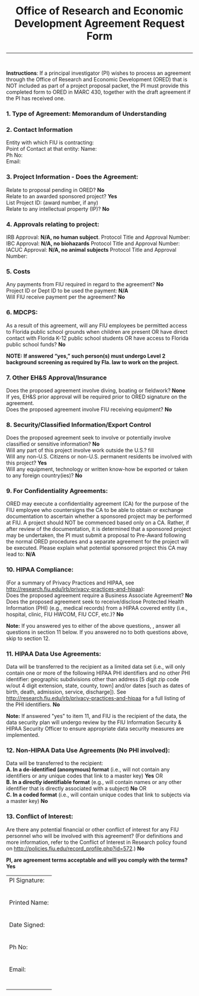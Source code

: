 # <p style="text-align: center;">Office of Research and Economic Development Agreement Request Form</p>
<hr />
<br>

**Instructions**: If a principal investigator (PI) wishes to process an agreement through the Office of Research and Economic Development (ORED) that is NOT included as part of a project proposal packet, the PI must provide this completed form to ORED in MARC 430, together with the draft agreement if the PI has received one.

### 1. Type of Agreement: Memorandum of Understanding


### 2. Contact Information
Entity with which FIU is contracting:	 <span id='rep_org'></span> <br>
Point of Contact at that entity: Name:	 <span id='rep_name'></span> <br>  Ph No: <span id='rep_ph'></span><br> Email: <span id="rep_email"></span> 

### 3. Project Information - Does the Agreement:
Relate to proposal pending in ORED? **No** <br> Relate to an awarded sponsored project? **Yes** <br> List Project ID: (award number, if any) <br>
Relate to any intellectual property (IP)? **No** 

### 4. Approvals relating to project:	
IRB Approval: **N/A, no human subject**.  Protocol Title and Approval Number: <br> IBC Approval: **N/A, no biohazards**  Protocol Title and Approval Number: <br> IACUC Approval: **N/A, no animal subjects**  Protocol Title and Approval Number:

### 5. Costs
Any payments from FIU required in regard to the agreement? **No** <br> Project ID or Dept ID to be used the payment: **N/A** <br> Will FIU receive payment per the agreement?  **No**

### 6. MDCPS: 
As a result of this agreement, will any FIU employees be permitted access to Florida public school grounds when children are present OR have direct contact with Florida K-12 public school students OR have access to Florida public school funds?  **No**

**NOTE: If answered “yes,” such person(s) must undergo Level 2 background screening as required by Fla. law to work on the project.**

### 7. Other EH&S Approval/Insurance
Does the proposed agreement involve diving, boating or fieldwork? **None**<br> If yes, EH&S prior approval will be required prior to ORED signature on the agreement.  
Does the proposed agreement involve FIU receiving equipment? **No** 

### 8. Security/Classified Information/Export Control
Does the proposed agreement seek to involve or potentially involve classified or sensitive information? **No** <br>
Will any part of this project involve work outside the U.S.?  fill <br>
Will any non-U.S. Citizens or non-U.S. permanent residents be involved with this project? **Yes**  <br> Will any equipment, technology or written know-how be exported or taken to any foreign country(ies)? **No** <br>

### 9. For Confidentiality Agreements: 
ORED may execute a confidentiality agreement (CA) for the purpose of the FIU employee who countersigns the CA to be able to obtain or exchange documentation to ascertain whether a sponsored project may be performed at FIU.  A project should NOT be commenced based only on a CA.  Rather, if after review of the documentation, it is determined that a sponsored project may be undertaken, the PI must submit a proposal to Pre-Award following the normal ORED procedures and a separate agreement for the project will be executed.   Please explain what potential sponsored project this CA may lead to:  **N/A**

### 10. HIPAA Compliance: 
(For a summary of Privacy Practices and HIPAA, see http://research.fiu.edu/irb/privacy-practices-and-hipaa): <br>
Does the proposed agreement require a Business Associate Agreement? **No** <br>
Does the proposed agreement seek to receive/disclose Protected Health Information (PHI) (e.g., medical records) from a HIPAA covered entity (i.e., hospital, clinic, FIU HWCOM, FIU CCF, etc.)?  **No**  

**Note:** If you answered yes to either of the above  questions, ,  answer all questions in section 11 below.  If you answered no to both questions above, skip to section 12.

### 11. HIPAA Data Use Agreements:
Data will be transferred to the recipient as a limited data set (i.e., will only contain one or more of the following HIPAA PHI identifiers and no other PHI identifier: geographic subdivisions other than address [5 digit zip code w/out 4 digit extension, state, county, town] and/or dates [such as dates of birth, death, admission, service, discharge]). See http://research.fiu.edu/irb/privacy-practices-and-hipaa for a full listing of the PHI identifiers. **No**

**Note:** If answered "yes" to item 11, and FIU is the recipient of the data, the data security plan will undergo review by the FIU Information Security & HIPAA Security Officer to ensure appropriate data security measures are implemented. 

### 12. Non-HIPAA Data Use Agreements (No PHI involved):
Data will be transferred to the recipient:<br>
   **A. In a de-identified (anonymous) format** (i.e., will not contain any identifiers or any unique codes that link to a master key) **Yes**   OR <br>
   **B. In a directly identifiable format** (e.g., will contain names or any other identifier that is directly associated with a subject) **No**    OR <br>
 **C. In a coded format** (i.e., will contain unique codes that link to subjects via a master key) **No** <br>

### 13. Conflict of Interest:
Are there any potential financial or other conflict of interest for any FIU personnel who will be involved with this agreement? (For definitions and more information, refer to the Conflict of Interest in Research policy found on http://policies.fiu.edu/record_profile.php?id=572.)  **No**      

**PI, are agreement terms acceptable and will you comply with the terms?  Yes**

<table style="width: 100%; vertical-align: top; text-align: left; padding: 0px;">
  <tr>
    <td>
        PI Signature:<br>
        <span id='rep_by' style='font-family: "Courier New", monospace;'></span><br><br> 
        Printed Name: <br>
        <span id='rep_name1'></span><br><br>
        Date Signed: <br>
        <span id='rep_date'></span><br><br>
        Ph No: <br>
        <span id='rep_ph1'></span><br><br>
        Email: <br>
        <span id='rep_email1'></span><br><br>
    </td>
  </tr>
</table>